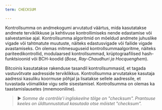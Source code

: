 ```yaml
---
term: CHECKSUM

---
```

Kontrollsumma on andmekogumi arvutatud väärtus, mida kasutatakse andmete terviklikkuse ja kehtivuse kontrollimiseks nende edastamise või salvestamise ajal. Kontrollsumma algoritmid on mõeldud andmete juhuslike vigade või tahtmatute muutuste, näiteks edastusvigade või failide vigade avastamiseks. On olemas mitmesuguseid kontrollsummaalgoritme, näiteks pariteedikontrollid, modulaarsed kontrollsummad, krüptograafilised hash-funktsioonid või BCH-koodid (*Bose, Ray-Chaudhuri ja Hocquenghem*).

Bitcoinis kasutatakse rakenduse tasandil kontrollsummasid, et tagada vastuvõtvate aadresside terviklikkus. Kontrollsumma arvutatakse kasutaja aadressi kasuliku koormuse põhjal ja lisatakse sellele aadressile, et tuvastada võimalikke vigu selle sisestamisel. Kontrollsumma on olemas ka taastamislausetes (mnemooniline).

> ► *Somme de contrôle'i ingliskeelne tõlge on "checksum". Prantsuse keeles on üldtunnustatud kasutada otse mõistet "checksum".*